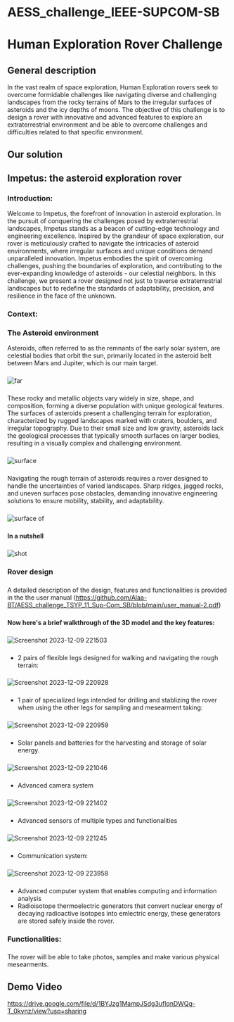 # AESS_challenge_IEEE-SUPCOM-SB
# Human Exploration Rover Challenge 
## General description 
In the vast realm of space exploration, Human Exploration rovers seek to overcome formidable challenges like navigating diverse and challenging landscapes from the rocky terrains of Mars to the irregular surfaces of asteroids and the icy depths of moons. The objective of this challenge is to design a rover with innovative and advanced features to explore an extraterrestrial environment and be able to overcome challenges and difficulties related to that specific environment.
## Our solution
## Impetus: the asteroid exploration rover
### Introduction: 
Welcome to Impetus, the forefront of innovation in asteroid exploration. In the pursuit of conquering the challenges posed by extraterrestrial landscapes, Impetus stands as a beacon of cutting-edge technology and engineering excellence. Inspired by the grandeur of space exploration, our rover is meticulously crafted to navigate the intricacies of asteroid environments, where irregular surfaces and unique conditions demand unparalleled innovation.
Impetus embodies the spirit of overcoming challenges, pushing the boundaries of exploration, and contributing to the ever-expanding knowledge of asteroids - our celestial neighbors. In this challenge, we present a rover designed not just to traverse extraterrestrial landscapes but to redefine the standards of adaptability, precision, and resilience in the face of the unknown.
### Context:
### The Asteroid environment
Asteroids, often referred to as the remnants of the early solar system, are celestial bodies that orbit the sun, primarily located in the asteroid belt between Mars and Jupiter, which is our main target.
###
![far](https://github.com/Alaa-BT/AESS_challenge_TSYP_11_Sup-Com_SB/assets/132910975/7b62ffbc-028e-4968-a015-568693323341)
###
These rocky and metallic objects vary widely in size, shape, and composition, forming a diverse population with unique geological features.
The surfaces of asteroids present a challenging terrain for exploration, characterized by rugged landscapes marked with craters, boulders, and irregular topography. Due to their small size and low gravity, asteroids lack the geological processes that typically smooth surfaces on larger bodies, resulting in a visually complex and challenging environment.
###
![surface](https://github.com/Alaa-BT/AESS_challenge_TSYP_11_Sup-Com_SB/assets/132910975/cc953c96-9c4b-4354-809a-68b6945f397d)
###
Navigating the rough terrain of asteroids requires a rover designed to handle the uncertainties of varied landscapes. Sharp ridges, jagged rocks, and uneven surfaces pose obstacles, demanding innovative engineering solutions to ensure mobility, stability, and adaptability.
###
![surface of](https://github.com/Alaa-BT/AESS_challenge_TSYP_11_Sup-Com_SB/assets/132910975/dc236357-2d96-4a4d-b1b7-97c770316f27)
###
#### In a nutshell 
###
![shot](https://github.com/Alaa-BT/AESS_challenge_TSYP_11_Sup-Com_SB/assets/132910975/e37d73a9-04fc-4669-b14f-7ac4e3ababb0)
### 
### Rover design
###
A detailed description of the design, features and functionalities is provided in the the user manual (https://github.com/Alaa-BT/AESS_challenge_TSYP_11_Sup-Com_SB/blob/main/user_manual-2.pdf)
###
#### Now here's a brief walkthrough of the 3D model and the key features: 
###
![Screenshot 2023-12-09 221503](https://github.com/Alaa-BT/AESS_challenge_TSYP_11_Sup-Com_SB/assets/132910975/3e9853dc-7c71-442e-a6f2-28e18c1c168d)
###
- 2 pairs of flexible legs designed for walking and navigating the rough terrain:
###
![Screenshot 2023-12-09 220928](https://github.com/Alaa-BT/AESS_challenge_TSYP_11_Sup-Com_SB/assets/132910975/380e6dcb-8053-4a07-88c5-f9f5d523b459)
### 
- 1 pair of specialized legs intended for drilling and stablizing the rover when using the other legs for sampling and mesearment taking:
###
![Screenshot 2023-12-09 220959](https://github.com/Alaa-BT/AESS_challenge_TSYP_11_Sup-Com_SB/assets/132910975/25263e8b-8590-4542-a9b8-16c32137fef6)
###
- Solar panels and batteries for the harvesting and storage of solar energy.
###
![Screenshot 2023-12-09 221046](https://github.com/Alaa-BT/AESS_challenge_TSYP_11_Sup-Com_SB/assets/132910975/6b0fa8e4-a378-4393-9363-afbff228edb6)
###
- Advanced camera system
###
![Screenshot 2023-12-09 221402](https://github.com/Alaa-BT/AESS_challenge_TSYP_11_Sup-Com_SB/assets/132910975/c184fb3a-693e-4259-9925-67261173f5ef)
###
- Advanced sensors of multiple types and functionalities
###
![Screenshot 2023-12-09 221245](https://github.com/Alaa-BT/AESS_challenge_TSYP_11_Sup-Com_SB/assets/132910975/9e4df322-7aab-4063-9068-dfce7f810239)
###
- Communication system:
###
![Screenshot 2023-12-09 223958](https://github.com/Alaa-BT/AESS_challenge_TSYP_11_Sup-Com_SB/assets/132910975/f3bcaff5-3c9c-4ef4-a63a-8a575c892c23)
###
- Advanced computer system that enables computing and information analysis
- Radioisotope thermoelectric generators that convert nuclear energy of decaying radioactive isotopes into emlectric energy, these generators are stored safely inside the rover.
###
### Functionalities:
###
The rover will be able to take photos, samples and make various physical mesearments.
###
## Demo Video 
https://drive.google.com/file/d/1BYJzg1MampJSdg3uflqnDWQg-T_0kvnz/view?usp=sharing
###
